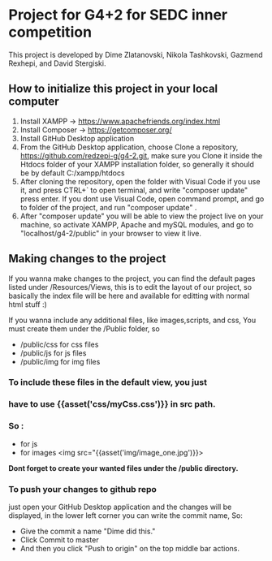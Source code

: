 # Project for G4+2 for SEDC inner competition 

This project is developed by Dime Zlatanovski, Nikola Tashkovski, Gazmend Rexhepi, and David Stergiski. 


## How to initialize this project in your local computer

1. Install XAMPP -> https://www.apachefriends.org/index.html
2. Install Composer -> https://getcomposer.org/
3. Install GitHub Desktop application
4. From the GitHub Desktop application, choose Clone a repository, 
https://github.com/redzepi-g/g4-2.git, make sure you Clone it 
inside the Htdocs folder of your XAMPP installation folder,
so generally it should be by default C:/xampp/htdocs
5. After cloning the repository, open the folder with Visual Code
if you use it, and press CTRL+` to open terminal, and write
"composer update" press enter. If you dont use Visual Code, 
open command prompt, and go to folder of the project, and 
run "composer update" .
6. After "composer update" you will be able to view the project live
on your machine, so activate XAMPP, Apache and mySQL modules, 
and go to "localhost/g4-2/public" in your browser to view it live.

## Making changes to the project 

If you wanna make changes to the project, you can find the default
pages listed under /Resources/Views, this is to edit the layout of our 
project, so basically the index file will be here and available for editting
with normal html stuff :)

If you wanna include any additional files, like images,scripts, and css, 
You must create them under the /Public folder, so

* /public/css for css files
* /public/js for js files
* /public/img for img files

### To include these files in the default view, you just 
### have to use {{asset('css/myCss.css')}} in src path. 
### So :

* for js <script src="{{asset('js/myScript.js')}}"></script>
* for images <img src="{{asset('img/image_one.jpg')}}>

**Dont forget to create your wanted files under the /public directory.**


### To push your changes to github repo
just open your GitHub Desktop application and the changes will
be displayed, in the lower left corner you can write the 
commit name, So:

* Give the commit a name "Dime did this."
* Click Commit to master
* And then you click "Push to origin" on the top middle bar actions.